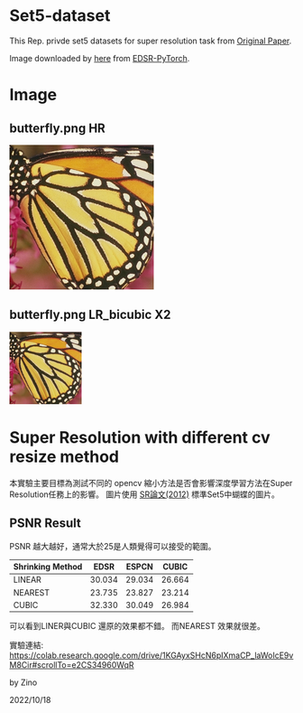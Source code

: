 # Set5-dataset
This Rep. privde set5 datasets for super resolution task from [Original Paper](http://people.rennes.inria.fr/Aline.Roumy/results/SR_BMVC12.html).

Image downloaded by [here](https://cv.snu.ac.kr/research/EDSR/benchmark.tar) from [EDSR-PyTorch](https://github.com/sanghyun-son/EDSR-PyTorch).

# Image
## butterfly.png HR
![butterfly HR](https://raw.githubusercontent.com/linzino7/Set5-dataset/main/Set5/HR/butterfly.png)

## butterfly.png LR_bicubic X2
![butterfly LR](https://github.com/linzino7/Set5-dataset/blob/main/Set5/LR_bicubic/X2/butterflyx2.png)


# Super Resolution with different cv resize method
本實驗主要目標為測試不同的 opencv 縮小方法是否會影響深度學習方法在Super Resolution任務上的影響。
圖片使用 [SR論文(2012)](http://people.rennes.inria.fr/Aline.Roumy/results/SR_BMVC12.html) 標準Set5中蝴蝶的圖片。

## PSNR Result 

PSNR 越大越好，通常大於25是人類覺得可以接受的範圍。

| Shrinking Method | EDSR | ESPCN | CUBIC |
|-------|------|-------|-------|
| LINEAR | 30.034 | 29.034 | 26.664 |
| NEAREST| 23.735 | 23.827 | 23.214 |
| CUBIC | 32.330 | 30.049 | 26.984 |

可以看到LINER與CUBIC 還原的效果都不錯。
而NEAREST 效果就很差。

實驗連結: https://colab.research.google.com/drive/1KGAyxSHcN6pIXmaCP_laWoIcE9vM8Cir#scrollTo=e2CS34960WqR

by Zino

2022/10/18 
